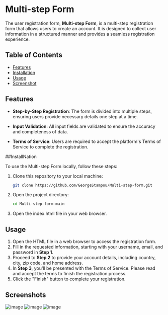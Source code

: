 # Multi-step Form

The user registration form, **Multi-step Form**, is a multi-step registration form that allows users to create an account. It is designed to collect user information in a structured manner and provides a seamless registration experience.

## Table of Contents
- [Features](#features)
- [Installation](#installation)
- [Usage](#usage)
- [Screenshot](#screenshot)

## Features
- **Step-by-Step Registration**: The form is divided into multiple steps, ensuring users provide necessary details one step at a time.

- **Input Validation**: All input fields are validated to ensure the accuracy and completeness of data.

- **Terms of Service**: Users are required to accept the platform's Terms of Service to complete the registration.

##InstallNation

To use the Multi-step Form locally, follow these steps:

1. Clone this repository to your local machine:

   ```bash
   git clone https://github.com/GeorgeStampou/Multi-step-form.git

2. Open the project directory:
   
   ```bash
   cd Multi-step-form-main
3. Open the index.html file in your web browser.

## Usage

1. Open the HTML file in a web browser to access the registration form.
2. Fill in the requested information, starting with your username, email, and password in **Step 1**.
3. Proceed to **Step 2** to provide your account details, including country, city, zip code, and home address.
4. In **Step 3**, you'll be presented with the Terms of Service. Please read and accept the terms to finish the registration process.
5. Click the "Finish" button to complete your registration.


## Screenshots
![image](https://github.com/GeorgeStampou/Multi-step-form/assets/58564542/9e2a336f-8e14-49be-8ab1-63068d87cfb1)
![image](https://github.com/GeorgeStampou/Multi-step-form/assets/58564542/f10ddade-5395-404e-b18e-7e0806316608)
![image](https://github.com/GeorgeStampou/Multi-step-form/assets/58564542/ec421b15-e5f6-48ef-bc94-54fd70643ff8)


